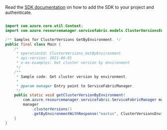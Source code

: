Read the [SDK documentation](https://github.com/Azure/azure-sdk-for-java/blob/azure-resourcemanager-servicefabric_1.0.0-beta.2/sdk/servicefabric/azure-resourcemanager-servicefabric/README.md) on how to add the SDK to your project and authenticate.

```java

import com.azure.core.util.Context;
import com.azure.resourcemanager.servicefabric.models.ClusterVersionsEnvironment;

/** Samples for ClusterVersions GetByEnvironment. */
public final class Main {
    /*
     * operationId: ClusterVersions_GetByEnvironment
     * api-version: 2021-06-01
     * x-ms-examples: Get cluster version by environment
     */
    /**
     * Sample code: Get cluster version by environment.
     *
     * @param manager Entry point to ServiceFabricManager.
     */
    public static void getClusterVersionByEnvironment(
        com.azure.resourcemanager.servicefabric.ServiceFabricManager manager) {
        manager
            .clusterVersions()
            .getByEnvironmentWithResponse("eastus", ClusterVersionsEnvironment.WINDOWS, "6.1.480.9494", Context.NONE);
    }
}
```
